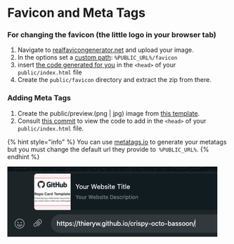 # Favicon and Meta Tags

### For changing the favicon (the little logo in your browser tab)

1. Navigate to [realfavicongenerator.net](https://realfavicongenerator.net) and upload your image.
2. In the options set a [custom path](https://user-images.githubusercontent.com/6702424/137597391-1d0d5b26-0f5b-4d8d-8d29-46d874c4f4e0.png): `%PUBLIC_URL%/favicon`
3. insert [the code generated for you](https://user-images.githubusercontent.com/6702424/137597436-4f85641e-16a3-4cb9-8c4f-5fd4baf8effc.png) in the `<head>` of your `public/index.html` file
4. Create the `public/favicon` directory and extract the zip from there.

### Adding Meta Tags

1. Create the public/preview.(png | jpg) image from [this template](https://user-images.githubusercontent.com/6702424/80216211-00ef5280-863e-11ea-81de-59f3a3d4b8e4.png).
2. Consult [this commit](https://github.com/thieryw/crispy-octo-bassoon/commit/178dc8eb7f079607de96153825e14715f2210f7e) to view the code to add in the `<head>` of your `public/index.html` file.

{% hint style="info" %}
You can use [metatags.io](https://metatags.io) to generate your metatags but you must change the default url they provide to` %PUBLIC_URL%`.
{% endhint %}

![Here is an example when I send my example project link via Whatsapp](<../.gitbook/assets/Screenshot 2021-10-17 at 21.05.07.png>)
